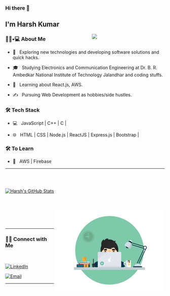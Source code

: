 ### Hi there 👋<h2> I'm Harsh Kumar</h2>

<img align='right' src="https://media.giphy.com/media/M9gbBd9nbDrOTu1Mqx/giphy.gif" width="230">

<h3> 👨🏻•💻 About Me </h3>



- 🤔 &nbsp; Exploring new technologies and developing software solutions and quick hacks.

- 🎓 &nbsp; Studying  Electronics and Communication  Engineering at Dr. B. R. Ambedkar National Institute of Technology Jalandhar and coding stuffs.

- 🌱 &nbsp; Learning about React.js, AWS.

- ✍️ &nbsp; Pursuing Web Development as hobbies/side hustles.



<h3>🛠 Tech Stack</h3>



- 💻 &nbsp; JavaScript | C++ | C | 

- 🌐 &nbsp; HTML | CSS | Node.js | ReactJS | Express.js | Bootstrap | 

<!--

- 🛢 &nbsp; MongoDB

- 🔧 &nbsp; Git

-->



<h3>🛠 To Learn</h3>

- 🔧 &nbsp; AWS | Firebase

<hr>



<br/><br/>

[![Harsh's GitHub Stats](https://github-readme-stats.vercel.app/api?username=Harsh7880&show_icons=true)](https://github.com/Harsh7880)

<br/>

<br/>

<img src="https://github.com/nirala69/nirala69/blob/master/70804f7e25b11f29db904f2fa7b4cd9d.gif" width="350" align='right'>



<br><br>



<hr>



<h3> 🤝🏻 Connect with Me </h3>

<br>



<p align="center">



<a href="https://www.linkedin.com/in/harsh-kumar-7880/"><img alt="LinkedIn" src="https://img.shields.io/badge/LinkedIn-Harsh Kumar-blue?style=flat-square&logo=linkedin"></a>


<a href="mailto:vijayk8478@gmail.com"><img alt="Email" src="https://img.shields.io/badge/Email-vijayk8478@gmail.com-blue?style=flat-square&logo=gmail"></a>

</p>











<hr>

